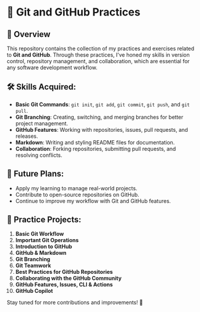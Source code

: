 # 🚀 Git and GitHub Practices

## 📝 Overview
This repository contains the collection of my practices and exercises related to **Git and GitHub**. Through these practices, I've honed my skills in version control, repository management, and collaboration, which are essential for any software development workflow.

## 🛠️ Skills Acquired:
- **Basic Git Commands**: `git init`, `git add`, `git commit`, `git push`, and `git pull`.
- **Git Branching**: Creating, switching, and merging branches for better project management.
- **GitHub Features**: Working with repositories, issues, pull requests, and releases.
- **Markdown**: Writing and styling README files for documentation.
- **Collaboration**: Forking repositories, submitting pull requests, and resolving conflicts.

## 🎯 Future Plans:
- Apply my learning to manage real-world projects.
- Contribute to open-source repositories on GitHub.
- Continue to improve my workflow with Git and GitHub features.

## 📂 Practice Projects:
1. **Basic Git Workflow**
2. **Important Git Operations**
3. **Introduction to GitHub**
4. **GitHub & Markdown**
5. **Git Branching**
6. **Git Teamwork**
7. **Best Practices for GitHub Repositories**
8. **Collaborating with the GitHub Community**
9. **GitHub Features, Issues, CLI & Actions**
10. **GitHub Copilot**

Stay tuned for more contributions and improvements! 🌟

